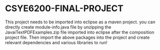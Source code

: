 # CSYE6200-FINAL-PROJECT
This project needs to be imported into eclipse as a maven project. you can directly create module-info.java file by unzipping the JavaiTextPDFExamples.zip file imported into eclipse after the composition project file. Then import the above packages into the project and create relevant dependencies and various libraries to run!
